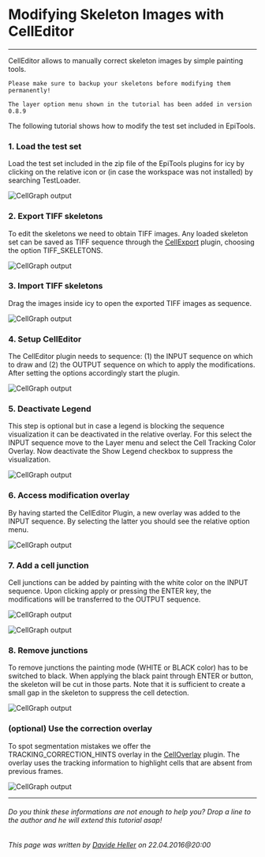 # Modifying Skeleton Images with CellEditor
---------------------------------------

CellEditor allows to manually correct skeleton images by simple painting tools.

	Please make sure to backup your skeletons before modifying them permanently!
	
	The layer option menu shown in the tutorial has been added in version 0.8.9

The following tutorial shows how to modify the test set included in EpiTools.

### 1. Load the test set

Load the test set included in the zip file of the EpiTools plugins for icy by clicking on the relative icon or (in case the workspace was not installed) by searching TestLoader.

![CellGraph output](../Images/icy/CellEditor/tutorial/01_load_test_set.png)

### 2. Export TIFF skeletons

To edit the skeletons we need to obtain TIFF images. Any loaded skeleton set can be saved as TIFF sequence through the [CellExport](../03_CellExport) plugin, choosing the option TIFF_SKELETONS.

![CellGraph output](../Images/icy/CellEditor/tutorial/02_skeleton_export.png)

### 3. Import TIFF skeletons

Drag the images inside icy to open the exported TIFF images as sequence.

![CellGraph output](../Images/icy/CellEditor/tutorial/03_skeleton_Import.png)

### 4. Setup CellEditor

The CellEditor plugin needs to sequence: (1) the INPUT sequence on which to draw and (2) the OUTPUT sequence on which to apply the modifications. After setting the options accordingly start the plugin.

![CellGraph output](../Images/icy/CellEditor/tutorial/04_CellEditor_Setup.png)

### 5. Deactivate Legend

This step is optional but in case a legend is blocking the sequence visualization it can be deactivated in the relative overlay. For this select the INPUT sequence move to the Layer menu and select the Cell Tracking Color Overlay. Now deactivate the Show Legend checkbox to suppress the visualization.

![CellGraph output](../Images/icy/CellEditor/tutorial/05_deactivate_legend.png)

### 6. Access modification overlay

By having started the CellEditor Plugin, a new overlay was added to the INPUT sequence. By selecting the latter you should see the relative option menu.

![CellGraph output](../Images/icy/CellEditor/tutorial/06_modifier_overlay.png)

### 7. Add a cell junction

Cell junctions can be added by painting with the white color on the INPUT sequence. Upon clicking apply or pressing the ENTER key, the modifications will be transferred to the OUTPUT sequence.

![CellGraph output](../Images/icy/CellEditor/tutorial/07_add_junctions.png)

![CellGraph output](../Images/icy/CellEditor/tutorial/08_applied_modifications.png)

### 8. Remove junctions

To remove junctions the painting mode (WHITE or BLACK color) has to be switched to black. When applying the black paint through ENTER or button, the skeleton will be cut in those parts. Note that it is sufficient to create a small gap in the skeleton to suppress the cell detection.

![CellGraph output](../Images/icy/CellEditor/tutorial/09_remove_junctions.png)

### (optional) Use the correction overlay

To spot segmentation mistakes we offer the TRACKING_CORRECTION_HINTS overlay in the [CellOverlay](../01_CellOverlay) plugin. The overlay uses the tracking information to highlight cells that are absent from previous frames.

![CellGraph output](../Images/icy/CellEditor/correction_overlay.png)


---------------------------------------

######  Do you think these informations are not enough to help you? Drop a line to the author and he will extend this tutorial asap!

###### This page was written by [Davide Heller](mailto:davide.heller@imls.uzh.ch) on 22.04.2016@20:00



<script>
  (function(i,s,o,g,r,a,m){i['GoogleAnalyticsObject']=r;i[r]=i[r]||function(){
  (i[r].q=i[r].q||[]).push(arguments)},i[r].l=1*new Date();a=s.createElement(o),
  m=s.getElementsByTagName(o)[0];a.async=1;a.src=g;m.parentNode.insertBefore(a,m)
  })(window,document,'script','//www.google-analytics.com/analytics.js','ga');

  ga('create', 'UA-55332946-1', 'auto');
  ga('send', 'pageview');

</script>
